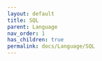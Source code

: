 ```yaml
---
layout: default
title: SQL
parent: Language
nav_order: 1
has_children: true
permalink: docs/Language/SQL
---
```

